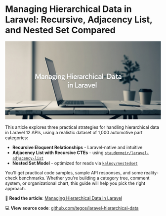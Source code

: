# Managing Hierarchical Data in Laravel: Recursive, Adjacency List, and Nested Set Compared

![Managing Hierarchical Data in Laravel](assets/poster.jpg)

This article explores three practical strategies for handling hierarchical data in Laravel 12 APIs, using a realistic
dataset of 1,000 automotive part categories:

* **Recursive Eloquent Relationships** - Laravel-native and intuitive
* **Adjacency List with Recursive CTEs** - using [`staudenmeir/laravel-adjacency-list`](https://github.com/staudenmeir/laravel-adjacency-list)
* **Nested Set Model** - optimized for reads via [`kalnoy/nestedset`](https://github.com/lazychaser/laravel-nestedset)

You'll get practical code samples, sample API responses, and some reality-check benchmarks.
Whether you're building a category tree, comment system, or organizational chart, this guide will help you pick the
right approach.

🔗 **Read the article**: [Managing Hierarchical Data in Laravel](#)

💻 **View source code**: [github.com/tegos/laravel-hierarchical-data](https://github.com/tegos/laravel-hierarchical-data)
